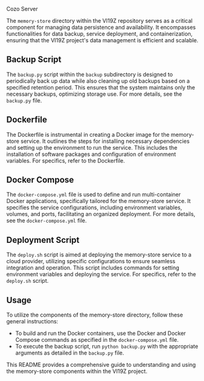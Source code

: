 Cozo Server

The `memory-store` directory within the VI19Z repository serves as a critical component for managing data persistence and availability. It encompasses functionalities for data backup, service deployment, and containerization, ensuring that the VI19Z project's data management is efficient and scalable.

## Backup Script

The `backup.py` script within the `backup` subdirectory is designed to periodically back up data while also cleaning up old backups based on a specified retention period. This ensures that the system maintains only the necessary backups, optimizing storage use. For more details, see the `backup.py` file.

## Dockerfile

The Dockerfile is instrumental in creating a Docker image for the memory-store service. It outlines the steps for installing necessary dependencies and setting up the environment to run the service. This includes the installation of software packages and configuration of environment variables. For specifics, refer to the Dockerfile.

## Docker Compose

The `docker-compose.yml` file is used to define and run multi-container Docker applications, specifically tailored for the memory-store service. It specifies the service configurations, including environment variables, volumes, and ports, facilitating an organized deployment. For more details, see the `docker-compose.yml` file.

## Deployment Script

The `deploy.sh` script is aimed at deploying the memory-store service to a cloud provider, utilizing specific configurations to ensure seamless integration and operation. This script includes commands for setting environment variables and deploying the service. For specifics, refer to the `deploy.sh` script.

## Usage

To utilize the components of the memory-store directory, follow these general instructions:

- To build and run the Docker containers, use the Docker and Docker Compose commands as specified in the `docker-compose.yml` file.
- To execute the backup script, run `python backup.py` with the appropriate arguments as detailed in the `backup.py` file.

This README provides a comprehensive guide to understanding and using the memory-store components within the VI19Z project.
